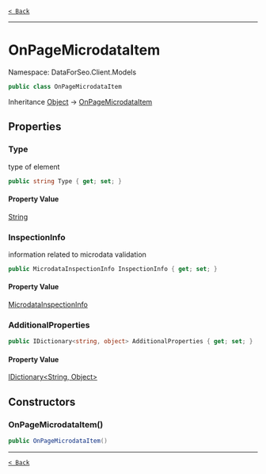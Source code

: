 [`< Back`](./)

---

# OnPageMicrodataItem

Namespace: DataForSeo.Client.Models

```csharp
public class OnPageMicrodataItem
```

Inheritance [Object](https://docs.microsoft.com/en-us/dotnet/api/system.object) → [OnPageMicrodataItem](./dataforseo.client.models.onpagemicrodataitem)

## Properties

### **Type**

type of element

```csharp
public string Type { get; set; }
```

#### Property Value

[String](https://docs.microsoft.com/en-us/dotnet/api/system.string)<br>

### **InspectionInfo**

information related to microdata validation

```csharp
public MicrodataInspectionInfo InspectionInfo { get; set; }
```

#### Property Value

[MicrodataInspectionInfo](./dataforseo.client.models.microdatainspectioninfo)<br>

### **AdditionalProperties**

```csharp
public IDictionary<string, object> AdditionalProperties { get; set; }
```

#### Property Value

[IDictionary&lt;String, Object&gt;](https://docs.microsoft.com/en-us/dotnet/api/system.collections.generic.idictionary-2)<br>

## Constructors

### **OnPageMicrodataItem()**

```csharp
public OnPageMicrodataItem()
```

---

[`< Back`](./)
